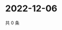 # 2022-12-06

共 0 条

<!-- BEGIN WEIBO -->
<!-- 最后更新时间 Tue Dec 06 2022 08:24:06 GMT+0800 (China Standard Time) -->

<!-- END WEIBO -->
